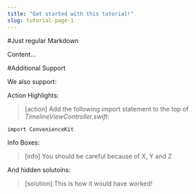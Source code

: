 ```yaml
---
title: "Get started with this tutorial!"
slug: tutorial-page-1
---
```


#Just regular Markdown

Content...

#Additional Support

We also support:

Action Highlights:

> [action]
> Add the following import statement to the top of _TimelineViewController.swift_:
>
>
    import ConvenienceKit

Info Boxes:
> [info]
> You should be careful
because of X, Y and Z

And hidden solutoins:

> [solution]
> This is how it would have worked!
